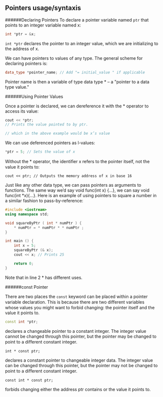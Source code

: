 ## Pointers usage/syntaxis

######Declaring Pointers
To declare a pointer variable named `ptr` that points to an integer variable named x:
```cpp
int *ptr = &x;
```

`int *ptr` declares the pointer to an integer value, which we are initializing to the address of x.

We can have pointers to values of any type. The general scheme for declaring pointers is:
```cpp
data_type *pointer_name; // Add "= initial_value " if applicable
```
Pointer name is then a variable of type data type * – a "pointer to a data type value."

######Using Pointer Values

Once a pointer is declared, we can dereference it with the * operator to access its value:
```cpp
cout << *ptr;
// Prints the value pointed to by ptr.

// which in the above example would be x’s value
```

We can use deferenced pointers as l-values:
```cpp
*ptr = 5; // Sets the value of x
```
Without the * operator, the identiﬁer x refers to the pointer itself, not the value it points
to:
```
cout << ptr; // Outputs the memory address of x in base 16
```
Just like any other data type, we can pass pointers as arguments to functions. The same
way we’d say void func(int x) {...}, we can say void func(int *x){...}. Here is an
example of using pointers to square a number in a similar fashion to pass-by-reference:

```cpp
#include <iostream>
using namespace std;

void squareByPtr ( int * numPtr ) {
	* numPtr = * numPtr * * numPtr ;
}

int main () {
	int x = 5;
	squareByPtr (& x);
	cout << x; // Prints 25

	return 0;
}
```

Note that in line 2 * has different uses.

######const Pointer

There are two places the `const` keyword can be placed within a pointer variable declaration.
This is because there are two diﬀerent variables whose values you might want to forbid
changing: the pointer itself and the value it points to.
```cpp
const int *ptr;
```

declares a changeable pointer to a constant integer. The integer value cannot be changed
through this pointer, but the pointer may be changed to point to a diﬀerent constant integer.
```
int * const ptr;
```
declares a constant pointer to changeable integer data. The integer value can be changed
through this pointer, but the pointer may not be changed to point to a diﬀerent constant
integer.
```
const int * const ptr;
```
forbids changing either the address ptr contains or the value it points to.
